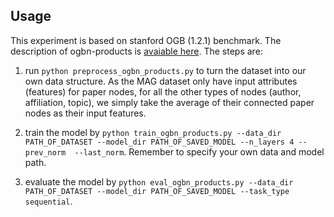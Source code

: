 ## Usage

This experiment is based on stanford OGB (1.2.1) benchmark. The description of ogbn-products is [avaiable here](https://ogb.stanford.edu/docs/nodeprop/#ogbn-products). The steps are:

 
 1. run ```python preprocess_ogbn_products.py``` to turn the dataset into our own data structure. As the MAG dataset only have input attributes (features) for paper nodes, for all the other types of nodes (author, affiliation, topic), we simply take the average of their connected paper nodes as their input features.

  2. train the model by ```python train_ogbn_products.py --data_dir PATH_OF_DATASET --model_dir PATH_OF_SAVED_MODEL --n_layers 4 --prev_norm  --last_norm```. Remember to specify your own data and model path.

  3. evaluate the model by ```python eval_ogbn_products.py --data_dir PATH_OF_DATASET --model_dir PATH_OF_SAVED_MODEL --task_type sequential```. 
